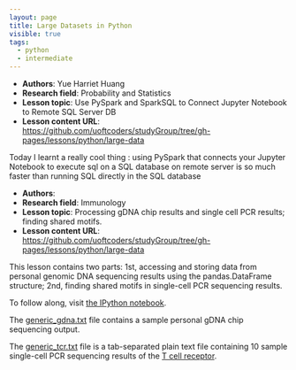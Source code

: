 ```yaml
---
layout: page
title: Large Datasets in Python
visible: true
tags:
  - python
  - intermediate
---
```


 - **Authors**: Yue Harriet Huang
 - **Research field**: Probability and Statistics
 - **Lesson topic**: Use PySpark and SparkSQL to Connect Jupyter Notebook to Remote SQL Server DB
 - **Lesson content URL**: <https://github.com/uoftcoders/studyGroup/tree/gh-pages/lessons/python/large-data>

Today I learnt a really cool thing : using PySpark that connects your Jupyter Notebook to execute sql on a SQL database on remote server is so much faster than running SQL directly in the SQL database


 - **Authors**: 
 - **Research field**: Immunology
 - **Lesson topic**: Processing gDNA chip results and single cell PCR results; finding shared motifs.
 - **Lesson content URL**: <https://github.com/uoftcoders/studyGroup/tree/gh-pages/lessons/python/large-data>

This lesson contains two parts: 1st, accessing and storing data from personal genomic DNA sequencing results using the pandas.DataFrame structure; 2nd, finding shared motifs in single-cell PCR sequencing results.

To follow along, visit [the IPython notebook](https://github.com/uoftcoders/studyGroup/blob/gh-pages/lessons/python/large-data/LargeDatasetsPython.ipynb).

The [generic_gdna.txt](https://github.com/uoftcoders/studyGroup/blob/gh-pages/lessons/python/large-data/generic_gdna.txt) file contains a sample personal gDNA chip sequencing output.

The [generic_tcr.txt](https://github.com/uoftcoders/studyGroup/blob/gh-pages/lessons/python/large-data/generic_tcr.txt) file is a tab-separated plain text file containing 10 sample single-cell PCR sequencing results of the [T cell receptor](https://en.wikipedia.org/wiki/T_cell_receptor).

